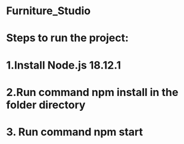 # Furniture_Studio
# Steps to run the project:
# 1.Install Node.js 18.12.1 
# 2.Run command npm install in the folder directory
# 3. Run command npm start

